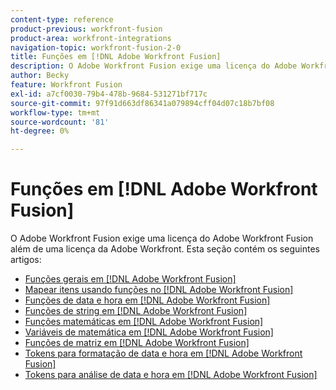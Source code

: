 ```yaml
---
content-type: reference
product-previous: workfront-fusion
product-area: workfront-integrations
navigation-topic: workfront-fusion-2-0
title: Funções em [!DNL Adobe Workfront Fusion]
description: O Adobe Workfront Fusion exige uma licença do Adobe Workfront Fusion além de uma licença da Adobe Workfront.
author: Becky
feature: Workfront Fusion
exl-id: a7cf0030-79b4-478b-9684-531271bf717c
source-git-commit: 97f91d663df86341a079894cff04d07c18b7bf08
workflow-type: tm+mt
source-wordcount: '81'
ht-degree: 0%

---
```


# Funções em [!DNL Adobe Workfront Fusion]

O Adobe Workfront Fusion exige uma licença do Adobe Workfront Fusion além de uma licença da Adobe Workfront.
Esta seção contém os seguintes artigos:

* [Funções gerais em [!DNL Adobe Workfront Fusion]](../../workfront-fusion/functions/general-functions.md)
* [Mapear itens usando funções no [!DNL Adobe Workfront Fusion]](../../workfront-fusion/functions/map-using-functions.md)
* [Funções de data e hora em [!DNL Adobe Workfront Fusion]](../../workfront-fusion/functions/date-and-time-functions.md)
* [Funções de string em [!DNL Adobe Workfront Fusion]](../../workfront-fusion/functions/string-functions.md)
* [Funções matemáticas em [!DNL Adobe Workfront Fusion]](../../workfront-fusion/functions/math-functions.md)
* [Variáveis de matemática em [!DNL Adobe Workfront Fusion]](../../workfront-fusion/functions/math-variables.md)
* [Funções de matriz em [!DNL Adobe Workfront Fusion]](../../workfront-fusion/functions/array-functions.md)
* [Tokens para formatação de data e hora em [!DNL Adobe Workfront Fusion]](../../workfront-fusion/functions/tokens-for-date-and-time-formatting.md)
* [Tokens para análise de data e hora em [!DNL Adobe Workfront Fusion]](../../workfront-fusion/functions/tokens-for-date-and-time-parsing.md)
